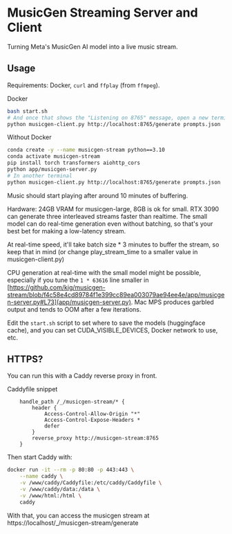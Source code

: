# MusicGen Streaming Server and Client

Turning Meta's MusicGen AI model into a live music stream.

## Usage

Requirements: Docker, `curl` and  `ffplay` (from `ffmpeg`).

Docker

```bash
bash start.sh
# And once that shows the "Listening on 8765" message, open a new terminal and run the client.
python musicgen-client.py http://localhost:8765/generate prompts.json
```

Without Docker

```bash
conda create -y --name musicgen-stream python==3.10
conda activate musicgen-stream
pip install torch transformers aiohttp_cors
python app/musicgen-server.py
# In another terminal
python musicgen-client.py http://localhost:8765/generate prompts.json
```

Music should start playing after around 10 minutes of buffering.

Hardware: 24GB VRAM for musicgen-large, 8GB is ok for small. RTX 3090 can generate three interleaved streams faster than realtime. The small model can do real-time generation even without batching, so that's your best bet for making a low-latency stream.

At real-time speed, it'll take batch size * 3 minutes to buffer the stream, so keep that in mind (or change play_stream_time to a smaller value in musicgen-client.py)

CPU generation at real-time with the small model might be possible, especially if you tune the `1 * 63616` line smaller in [https://github.com/kig/musicgen-stream/blob/f4c58e4cd89784f1e399cc89ea003079ae94ee4e/app/musicgen-server.py#L73](app/musicgen-server.py). Mac MPS produces garbled output and tends to OOM after a few iterations.

Edit the `start.sh` script to set where to save the models (huggingface cache), and you can set CUDA_VISIBLE_DEVICES, Docker network to use, etc. 

## HTTPS?

You can run this with a Caddy reverse proxy in front.

Caddyfile snippet

```
    handle_path /_/musicgen-stream/* {
        header {
            Access-Control-Allow-Origin "*"
            Access-Control-Expose-Headers *
            defer
        }
        reverse_proxy http://musicgen-stream:8765
    }
```

Then start Caddy with:

```bash
docker run -it --rm -p 80:80 -p 443:443 \
    --name caddy \
    -v /www/caddy/Caddyfile:/etc/caddy/Caddyfile \
    -v /www/caddy/data:/data \
    -v /www/html:/html \
    caddy
```

With that, you can access the musicgen stream at https://localhost/_/musicgen-stream/generate
